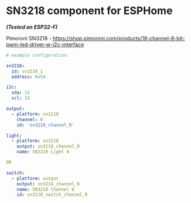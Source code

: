 # SN3218 component for ESPHome

***(Tested on ESP32-F)***

Pimoroni SN3218 - https://shop.pimoroni.com/products/18-channel-8-bit-pwm-led-driver-w-i2c-interface



```yaml
# example configuration:

sn3218:
  id: sn3218_1
  address: 0x54

i2c:
  sda: 12
  scl: 13

output:
  - platform: sn3218
    channel: 0
    id: 'sn3218_channel_0'

light:
  - platform: sn3218
    output: sn3218_channel_0
    name: SN3218 Light 0

OR

switch:
  - platform: output
    output: sn3218_channel_0
    name: SN3218 Channel 0
    id: sn3218_switch_channel_0
```
